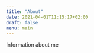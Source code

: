 ```yaml
---
title: "About"
date: 2021-04-01T11:15:17+02:00
draft: false
menu: main
---
```


Information about me